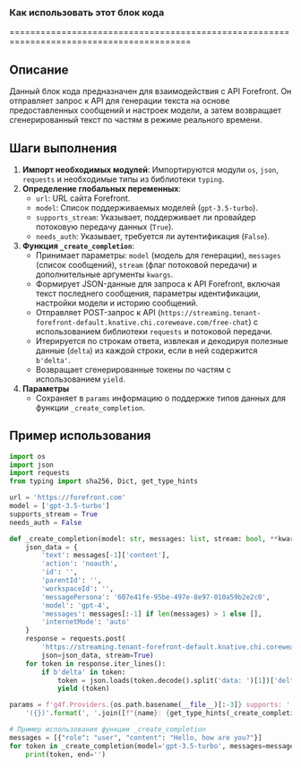 ### Как использовать этот блок кода
=========================================================================================

Описание
-------------------------
Данный блок кода предназначен для взаимодействия с API Forefront. Он отправляет запрос к API для генерации текста на основе предоставленных сообщений и настроек модели, а затем возвращает сгенерированный текст по частям в режиме реального времени.

Шаги выполнения
-------------------------
1. **Импорт необходимых модулей**: Импортируются модули `os`, `json`, `requests` и необходимые типы из библиотеки `typing`.
2. **Определение глобальных переменных**:
   - `url`: URL сайта Forefront.
   - `model`: Список поддерживаемых моделей (`gpt-3.5-turbo`).
   - `supports_stream`: Указывает, поддерживает ли провайдер потоковую передачу данных (`True`).
   - `needs_auth`: Указывает, требуется ли аутентификация (`False`).
3. **Функция `_create_completion`**:
   - Принимает параметры: `model` (модель для генерации), `messages` (список сообщений), `stream` (флаг потоковой передачи) и дополнительные аргументы `kwargs`.
   - Формирует JSON-данные для запроса к API Forefront, включая текст последнего сообщения, параметры идентификации, настройки модели и историю сообщений.
   - Отправляет POST-запрос к API (`https://streaming.tenant-forefront-default.knative.chi.coreweave.com/free-chat`) с использованием библиотеки `requests` и потоковой передачи.
   - Итерируется по строкам ответа, извлекая и декодируя полезные данные (`delta`) из каждой строки, если в ней содержится `b'delta'`.
   - Возвращает сгенерированные токены по частям с использованием `yield`.
4. **Параметры**
   - Сохраняет в `params` информацию о поддержке типов данных для функции `_create_completion`.

Пример использования
-------------------------

```python
import os
import json
import requests
from typing import sha256, Dict, get_type_hints

url = 'https://forefront.com'
model = ['gpt-3.5-turbo']
supports_stream = True
needs_auth = False

def _create_completion(model: str, messages: list, stream: bool, **kwargs):
    json_data = {
        'text': messages[-1]['content'],
        'action': 'noauth',
        'id': '',
        'parentId': '',
        'workspaceId': '',
        'messagePersona': '607e41fe-95be-497e-8e97-010a59b2e2c0',
        'model': 'gpt-4',
        'messages': messages[:-1] if len(messages) > 1 else [],
        'internetMode': 'auto'
    }
    response = requests.post(
        'https://streaming.tenant-forefront-default.knative.chi.coreweave.com/free-chat',
        json=json_data, stream=True)
    for token in response.iter_lines():
        if b'delta' in token:
            token = json.loads(token.decode().split('data: ')[1])['delta']
            yield (token)

params = f'g4f.Providers.{os.path.basename(__file__)[:-3]} supports: ' + \
    '({})'.format(', '.join([f"{name}: {get_type_hints(_create_completion)[name].__name__}" for name in _create_completion.__code__.co_varnames[:_create_completion.__code__.co_argcount]]))

# Пример использования функции _create_completion
messages = [{"role": "user", "content": "Hello, how are you?"}]
for token in _create_completion(model='gpt-3.5-turbo', messages=messages, stream=True):
    print(token, end='')